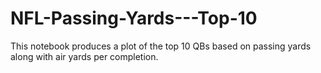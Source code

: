 # NFL-Passing-Yards---Top-10
This notebook produces a plot of the top 10 QBs based on passing yards along with air yards per completion.
